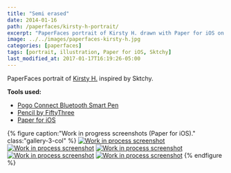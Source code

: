 ```yaml
---
title: "Semi erased"
date: 2014-01-16
path: /paperfaces/kirsty-h-portrait/
excerpt: "PaperFaces portrait of Kirsty H. drawn with Paper for iOS on an iPad."
image: ../../images/paperfaces-kirsty-h.jpg
categories: [paperfaces]
tags: [portrait, illustration, Paper for iOS, Sktchy]
last_modified_at: 2017-01-17T16:19:26-05:00
---
```


PaperFaces portrait of [Kirsty H.](https://sktchy.com/A73olc) inspired by Sktchy.

**Tools used:**

- [Pogo Connect Bluetooth Smart Pen](https://www.amazon.com/gp/product/B009K448L4/ref=as_li_ss_tl?ie=UTF8&camp=1789&creative=390957&creativeASIN=B009K448L4&linkCode=as2&tag=mademist-20)
- [Pencil by FiftyThree](https://www.amazon.com/FiftyThree-Digital-Stylus-Pencil-iPhone/dp/B01JJBUYR4/ref=as_li_ss_tl?keywords=pencil+53&qid=1550586265&s=gateway&sr=8-3&linkCode=ll1&tag=mademist-20&linkId=0134793cb840affff60f2e45a7f64678&language=en_US)
- [Paper for iOS](https://paper.bywetransfer.com/)

{% figure caption:"Work in progress screenshots (Paper for iOS)." class:"gallery-3-col" %}
[![Work in process screenshot](../../images/paperfaces-kirsty-h-process-1-750.jpg)](../../images/paperfaces-kirsty-h-process-1-lg.jpg)
[![Work in process screenshot](../../images/paperfaces-kirsty-h-process-2-600.jpg)](../../images/paperfaces-kirsty-h-process-2-lg.jpg)
[![Work in process screenshot](../../images/paperfaces-kirsty-h-process-3-600.jpg)](../../images/paperfaces-kirsty-h-process-3-lg.jpg)
[![Work in process screenshot](../../images/paperfaces-kirsty-h-process-4-600.jpg)](../../images/paperfaces-kirsty-h-process-4-lg.jpg)
[![Work in process screenshot](../../images/paperfaces-kirsty-h-process-5-600.jpg)](../../images/paperfaces-kirsty-h-process-5-lg.jpg)
{% endfigure %}
